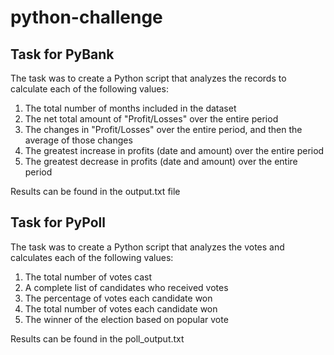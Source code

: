 # python-challenge

## Task for PyBank
The task was to create a Python script that analyzes the records to calculate each of the following values:
1) The total number of months included in the dataset
2) The net total amount of "Profit/Losses" over the entire period
3) The changes in "Profit/Losses" over the entire period, and then the average of those changes
4) The greatest increase in profits (date and amount) over the entire period
5) The greatest decrease in profits (date and amount) over the entire period

Results can be found in the output.txt file

## Task for PyPoll
The task was to create a Python script that analyzes the votes and calculates each of the following values:
1) The total number of votes cast
2) A complete list of candidates who received votes
3) The percentage of votes each candidate won
4) The total number of votes each candidate won
5) The winner of the election based on popular vote

Results can be found in the poll_output.txt
